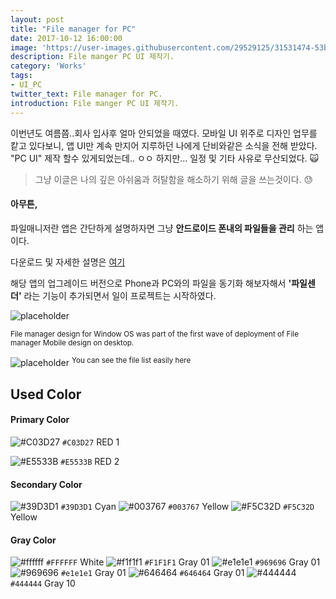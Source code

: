 ```yaml
---
layout: post
title: "File manager for PC"
date: 2017-10-12 16:00:00
image: 'https://user-images.githubusercontent.com/29529125/31531474-53bbd3f2-b022-11e7-8d79-5e5682ed1f1b.jpg'
description: File manger PC UI 제작기.
category: 'Works'
tags:
- UI_PC
twitter_text: File manager for PC.
introduction: File manger PC UI 제작기.
---
```


이번년도 여름쯤..회사 입사후 얼마 안되었을 때였다. 
모바일 UI 위주로 디자인 업무를 캍고 있다보니, 앱 UI만 계속 만지어 지루하던 나에게 단비와같은 소식을 전해 받았다.
"PC UI" 제작 할수 있게되었는데.. ㅇㅇ 하지만... 일정 및 기타 사유로 무산되었다. 🙀

> 그냥 이글은 나의 깊은 아쉬움과 허탈함을 해소하기 위해 글을 쓰는것이다. 😓

#### 아무튼,
파일매니저란 앱은 간단하게 설명하자면 그냥 **안드로이드 폰내의 파일들을 관리** 하는 앱이다. 

다운로드 및 자세한 설명은 [여기](https://rte4a.app.goo.gl/TYCN) 

해당 앱의 업그레이드 버전으로 Phone과 PC와의 파일을 동기화 해보자해서 **'파일센더'** 라는 기능이 추가되면서 일이 프로젝트는 시작하였다.

![placeholder](https://user-images.githubusercontent.com/29529125/31531198-8a1858a0-b020-11e7-920e-7a0c85b48fd1.jpg)

<sup>File manager design for Window OS was part of the first wave of deployment of File manager Mobile design on desktop. </sup>

![placeholder](https://user-images.githubusercontent.com/29529125/31532237-eb018c94-b026-11e7-9139-e670e6335c73.jpg)
<sup>You can see the file list easily here</sup>

## Used Color

#### Primary Color

![#C03D27](https://placehold.it/15/C03D27/000000?text=+) `#C03D27` RED 1

![#E5533B](https://placehold.it/15/E5533B/000000?text=+) `#E5533B` RED 2

#### Secondary Color

![#39D3D1](https://placehold.it/15/39D3D1/000000?text=+) `#39D3D1` Cyan
![#003767](https://placehold.it/15/F5C32D/000000?text=+) `#003767` Yellow
![#F5C32D](https://placehold.it/15/F5C32D/000000?text=+) `#F5C32D` Yellow

#### Gray Color

![#ffffff](https://placehold.it/15/ffffff/000000?text=+) `#FFFFFF` White
![#f1f1f1](https://placehold.it/15/f2f2f2/000000?text=+) `#F1F1F1` Gray 01
![#e1e1e1](https://placehold.it/15/e1e1e1/000000?text=+) `#969696` Gray 01
![#969696](https://placehold.it/15/969696/000000?text=+) `#e1e1e1` Gray 01
![#646464](https://placehold.it/15/969696/000000?text=+) `#646464` Gray 01
![#444444](https://placehold.it/15/333333/000000?text=+) `#444444` Gray 10
